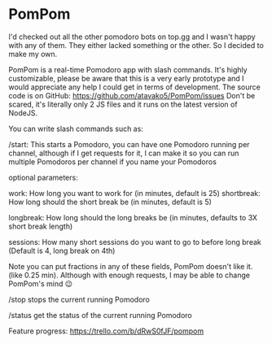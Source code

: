 # PomPom
I'd checked out all the other pomodoro bots on top.gg and I wasn't happy with any of them. They either lacked something or the other. So I decided to make my own.

PomPom is a real-time Pomodoro app with slash commands. It's highly customizable, please be aware that this is a very early prototype and I would appreciate any help I could get in terms of development. The source code is on GitHub: https://github.com/atavako5/PomPom/issues Don't be scared, it's literally only 2 JS files and it runs on the latest version of NodeJS.

You can write slash commands such as:

/start:
This starts a Pomodoro, you can have one Pomodoro running per channel, although if I get requests for it, I can make it so you can run multiple Pomodoros per channel if you name your Pomodoros

optional parameters:

work: How long you want to work for (in minutes, default is 25)
shortbreak: How long should the short break be (in minutes, default is 5)

longbreak: How long should the long breaks be (in minutes, defaults to 3X short break length)

sessions: How many short sessions do you want to go to before long break (Default is 4, long break on 4th)

Note you can put fractions in any of these fields, PomPom doesn't like it. (like 0.25 min). Although with enough requests, I may be able to change PomPom's mind 😉

/stop
stops the current running Pomodoro

/status
get the status of the current running Pomodoro

Feature progress:
https://trello.com/b/dRwS0fJF/pompom
